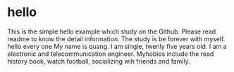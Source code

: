 # hello
This is the simple hello example which study on the Github. Please read readme to know the detail information. The study is be forever with myself.  
hello every one
My name is quang. I am single, twenly five years old. I am a electronic and telecommunication engineer. Myhobies include the read history book, watch football, socializing wih friends and family.
